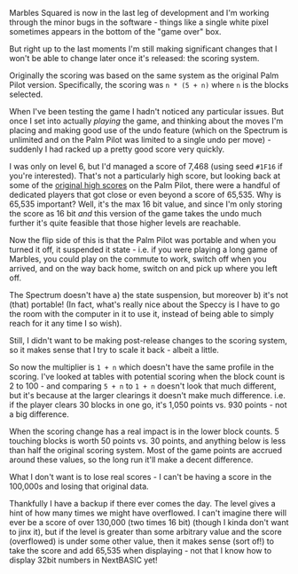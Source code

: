 Marbles Squared is now in the last leg of development and I'm working through the minor bugs in the software - things like a single white pixel sometimes appears in the bottom of the "game over" box.

But right up to the last moments I'm still making significant changes that I won't be able to change later once it's released: the scoring system.

Originally the scoring was based on the same system as the original Palm Pilot version. Specifically, the scoring was `n * (5 + n)` where `n` is the blocks selected.

When I've been testing the game I hadn't noticed any particular issues. But once I set into actually _playing_ the game, and thinking about the moves I'm placing and making good use of the undo feature (which on the Spectrum is unlimited and on the Palm Pilot was limited to a single undo per move) - suddenly I had racked up a pretty good score very quickly.

I was only on level 6, but I'd managed a score of 7,468 (using seed `#1F16` if you're interested). That's not a particularly high score, but looking back at some of the [original high scores](https://ihatemusic.com/all_high_scores.html) on the Palm Pilot, there were a handful of dedicated players that got close or even beyond a score of 65,535. Why is 65,535 important? Well, it's the max 16 bit value, and since I'm only storing the score as 16 bit *and* this version of the game takes the undo much further it's quite feasible that those higher levels are reachable.

Now the flip side of this is that the Palm Pilot was portable and when you turned it off, it suspended it state - i.e. if you were playing a long game of Marbles, you could play on the commute to work, switch off when you arrived, and on the way back home, switch on and pick up where you left off.

The Spectrum doesn't have a) the state suspension, but moreover b) it's not (that) portable! (In fact, what's really nice about the Speccy is I have to go the room with the computer in it to use it, instead of being able to simply reach for it any time I so wish).

Still, I didn't want to be making post-release changes to the scoring system, so it makes sense that I try to scale it back - albeit a little.

So now the multiplier is `1 + n` which doesn't have the same profile in the scoring. I've looked at tables with potential scoring when the block count is 2 to 100 - and comparing `5 + n` to `1 + n` doesn't look that much different, but it's because at the larger clearings it doesn't make much difference. i.e. if the player clears 30 blocks in one go, it's 1,050 points vs. 930 points - not a big difference.

When the scoring change has a real impact is in the lower block counts. 5 touching blocks is worth 50 points vs. 30 points, and anything below is less than half the original scoring system. Most of the game points are accrued around these values, so the long run it'll make a decent difference.

What I don't want is to lose real scores - I can't be having a score in the 100,000s and losing that original data.

Thankfully I have a backup if there ever comes the day. The level gives a hint of how many times we might have overflowed. I can't imagine there will ever be a score of over 130,000 (two times 16 bit) (though I kinda don't want to jinx it), but if the level is greater than some arbitrary value and the score (overflowed) is under some other value, then it makes sense (sort of!) to take the score and add 65,535 when displaying - not that I know how to display 32bit numbers in NextBASIC yet!

